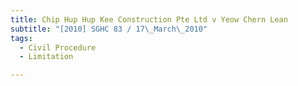 ```yaml
---
title: Chip Hup Hup Kee Construction Pte Ltd v Yeow Chern Lean
subtitle: "[2010] SGHC 83 / 17\_March\_2010"
tags:
  - Civil Procedure
  - Limitation

---
```


